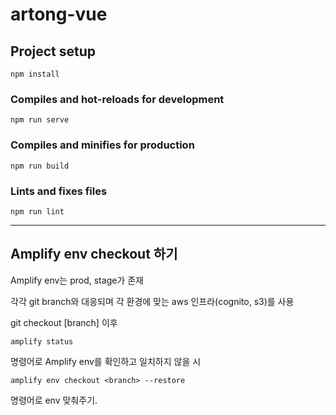 # artong-vue

## Project setup
```
npm install
```

### Compiles and hot-reloads for development
```
npm run serve
```

### Compiles and minifies for production
```
npm run build
```

### Lints and fixes files
```
npm run lint
```
***
## Amplify env checkout 하기

Amplify env는 prod, stage가 존재

각각 git branch와 대응되며 각 환경에 맞는 aws 인프라(cognito, s3)를 사용

git checkout [branch] 이후
```
amplify status
```
명령어로 Amplify env를 확인하고 일치하지 않을 시
```
amplify env checkout <branch> --restore
```
명령어로 env 맞춰주기.